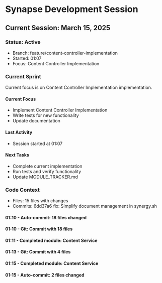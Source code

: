 # Synapse Development Session
## Current Session: March 15, 2025

### Status: Active
- Branch: feature/content-controller-implementation
- Started: 01:07
- Focus: Content Controller Implementation

### Current Sprint
Current focus is on Content Controller Implementation implementation.

#### Current Focus
- Implement Content Controller Implementation
- Write tests for new functionality
- Update documentation

#### Last Activity
- Session started at 01:07

#### Next Tasks
- Complete current implementation
- Run tests and verify functionality
- Update MODULE_TRACKER.md

### Code Context
- Files: 15 files with changes
- Commits: 6dd37a6 fix: Simplify document management in synergy.sh
#### 01:10 - Auto-commit: 18 files changed
#### 01:10 - Git: Commit with 18 files
#### 01:11 - Completed module: Content Service
#### 01:13 - Git: Commit with 4 files
#### 01:15 - Completed module: Content Service
#### 01:15 - Auto-commit: 2 files changed
